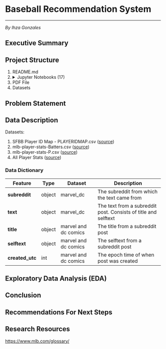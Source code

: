 # Baseball Recommendation System
---
*By Ihza Gonzales*

## Executive Summary

## Project Structure

1. README.md
2. <details><summary>Jupyter Notebooks (17) </summary>
    1.1_stats_b_data.ipynb
    1.2_stats_p_data.ipynb
    1.3_salary_data.ipynb
    2.1_active_players_cleaning.ipynb
    2.2_stats_b_cleaning.ipynb
    2.3_stats_p_cleaning.ipynb
    2.4_salary_b_cleaning.ipynb
    2.5_salary_p_cleaning.ipynb
    3_eda.ipynb
    4.1_time_series_b.ipynb
    4.2_time_series_p.ipynb
    5.1_regression_b.ipynb
    5.2_regression_p.ipynb
    6.1_kmean_b.ipynb
    6.2_kmean_p.ipynb
    7.1_recommender_b.ipynb
    7.2_recommender_p.ipynb
   </details>
3. PDF File
4. Datasets

## Problem Statement

## Data Description

Datasets:

1. SFBB Player ID Map - PLAYERIDMAP.csv ([source](https://www.smartfantasybaseball.com/tools/))
2. mlb-player-stats-Batters.csv ([source](https://www.rotowire.com/baseball/stats.php))
3. mlb-player-stats-P.csv ([source](https://www.rotowire.com/baseball/stats.php))
4. All Player Stats ([source](https://baseballsavant.mlb.com/savant-player/))

### Data Dictionary

|Feature|Type|Dataset|Description|
|---|---|---|---|
|**subreddit**|object|marvel_dc|The subreddit from which the text came from|
|**text**|object|marvel_dc|The text from a subreddit post. Consists of title and selftext|
|**title**|object|marvel and dc comics|The title from a subreddit post|
|**selftext**|object|marvel and dc comics|The selftext from a subreddit post|
|**created_utc**|int|marvel and dc comics|The epoch time of when post was created|

## Exploratory Data Analysis (EDA)

## Conclusion

## Recommendations For Next Steps

## Research Resources

https://www.mlb.com/glossary/